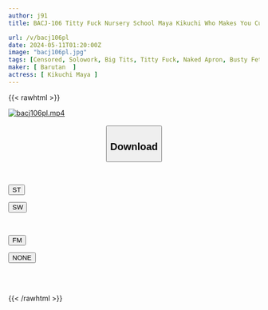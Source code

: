```yaml
---
author: j91
title: BACJ-106 Titty Fuck Nursery School Maya Kikuchi Who Makes You Cum With Dirty Talk

url: /v/bacj106pl
date: 2024-05-11T01:20:00Z
image: "bacj106pl.jpg"
tags: [Censored, Solowork, Big Tits, Titty Fuck, Naked Apron, Busty Fetish, Submissive Men	]
maker: [ Barutan  ]
actress: [ Kikuchi Maya ]
---
```



{{< rawhtml >}}

<div class="video" data-videoid="wxwKpwo22kuW7O">
    <a href="javascript:;">
        <img src="/v/bacj106pl/bacj106pl.jpg" width="WIDTH" height="HEIGHT" alt="bacj106pl.mp4" loading="lazy">
    </a>
</div>

<script type="text/javascript" src="https://j91.asia/asset/on-demand-st.js"></script>

<br>
  <link rel="stylesheet" href="https://j91.asia/asset/bs5.css">
  
  <center>
  <button class="btn btn-primary" type="button" data-bs-toggle="collapse" data-bs-target=".multi-collapse" aria-expanded="false" aria-controls="multiCollapseExample1 multiCollapseExample2"><h2>Download</h2></button></center>
</p>
<div class="row">
  <div class="col">
    <div class="collapse multi-collapse" id="multiCollapseExample1">
      <div class="card card-body">
	      	      <br>
<div class="buttons">  
<p><a href="https://streamtape.to/v/wxwKpwo22kuW7O" target="_blank"><button class="btn-hover color-3"><i class="fa fa-download"></i> ST</button></a></p>
<p><a href="https://asnwish.com/ft9jljyhod68" target="_blank"><button class="btn-hover color-2"><i class="fa fa-download"></i> SW</button></a></p></div>
    </div>
  </div>
</div>
  <div class="col">
    <div class="collapse multi-collapse" id="multiCollapseExample2">
      <div class="card card-body">
	      <br>
<div class="buttons">
<p><a href="https://filemoon.sx/d/eaie0mzavyvu"><button class="btn-hover color-8"><i class="fa fa-download"></i> FM</button></a></p>
<p><a href="javascript:;"><button class="btn-hover color-9"><i class="fa fa-download"></i> NONE</button></a></p></div>
<br><br>
      </div>
    </div>
  </div>
</div>

{{< /rawhtml >}}